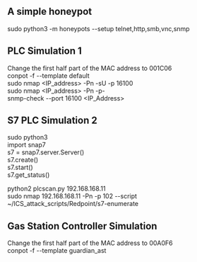 ## A simple honeypot
sudo python3 -m honeypots --setup telnet,http,smb,vnc,snmp

## PLC Simulation 1
Change the first half part of the MAC address to 001C06 \
conpot -f --template default \
sudo nmap <IP_address> -Pn -sU -p 16100 \
sudo nmap <IP_address> -Pn -p- \
snmp-check --port 16100 <IP_Address>


## S7 PLC Simulation 2
sudo python3 \
  import snap7 \
  s7 = snap7.server.Server() \
  s7.create() \
  s7.start() \
  s7.get_status()

  python2 plcscan.py 192.168.168.11 \
  sudo nmap 192.168.168.11 -Pn -p 102 --script ~/ICS_attack_scripts/Redpoint/s7-enumerate

  ## Gas Station Controller Simulation
  Change the first half part of the MAC address to 00A0F6 \
  conpot -f --template guardian_ast
  
